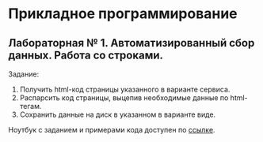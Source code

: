 # Прикладное программирование

## Лабораторная № 1. Автоматизированный сбор данных. Работа со строками.

Задание:
1. Получить html-код страницы указанного в варианте сервиса.
2. Распарсить код страницы, выцепив необходимые данные по html-тегам.
3. Сохранить данные на диск в указанном в варианте виде.

Ноутбук с заданием и примерами кода доступен по [ссылке](https://colab.research.google.com/drive/11T6k3NnCsg1yDuxObXZsbGOFt8Y0N0uE#scrollTo=5QneJD4iOORr).
